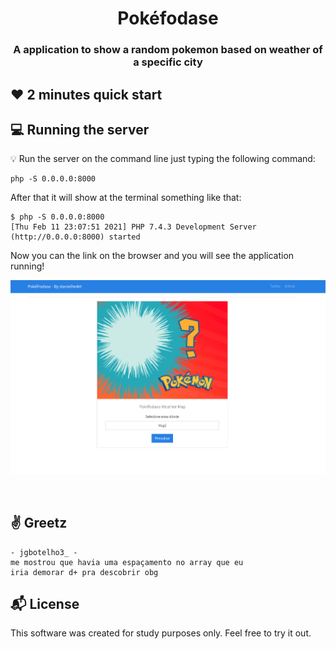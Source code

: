 

<h1 align="center">
  Pokéfodase 
</h1>

<h3 align="center">
    A application to show a random pokemon based on weather of a specific city
</h3> 

## :heart: 2 minutes quick start

## :computer: Running the server

:bulb: Run the server on the command line just typing the following command:
```
php -S 0.0.0.0:8000
```
After that it will show at the terminal something like that:
```
$ php -S 0.0.0.0:8000
[Thu Feb 11 23:07:51 2021] PHP 7.4.3 Development Server (http://0.0.0.0:8000) started
```

Now you can the link on the browser and you will see the application running!

![application](./assets/images/base.png)

<br>

## :v: Greetz

```
- jgbotelho3_ - 
me mostrou que havia uma espaçamento no array que eu 
iria demorar d+ pra descobrir obg
```

## :mailbox_with_mail: License

This software was created for study purposes only. Feel free to try it out.



